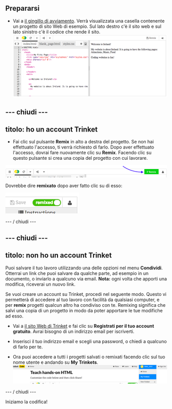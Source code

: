 ## Prepararsi

- Vai a [il gingillo di avviamento](http://dojo.soy/html-b-start). Verrà visualizzata una casella contenente un progetto di sito Web di esempio. Sul lato destro c'è il sito web e sul lato sinistro c'è il codice che rende il sito. ![Pagina Web e codice in Trinket](images/tktHTMLStartingPoint.png)

## \--- chiudi \---

## titolo: ho un account Trinket

- Fai clic sul pulsante **Remix** in alto a destra del progetto. Se non hai effettuato l'accesso, ti verrà richiesto di farlo. Dopo aver effettuato l'accesso, dovrai fare nuovamente clic su **Remix**. Facendo clic su questo pulsante si crea una copia del progetto con cui lavorare. 

![Pulsante Remix](images/tktRemixButtonArrow.png)

Dovrebbe dire **remixato** dopo aver fatto clic su di esso:

![Il pulsante ora dice "remixato"](images/tktRemixedSmall.png)

\--- / chiudi \---

## \--- chiudi \---

## titolo: non ho un account Trinket

Puoi salvare il tuo lavoro utilizzando una delle opzioni nel menu **Condividi**. Otterrai un link che puoi salvare da qualche parte, ad esempio in un documento, o inviarlo a qualcuno via email. **Nota:** ogni volta che apporti una modifica, riceverai un nuovo link.

Se vuoi creare un account su Trinket, procedi nel seguente modo. Questo vi permetterà di accedere al tuo lavoro con facilità da qualsiasi computer, e per **remix** progetti qualcun altro ha condiviso con te. Remixing significa che salvi una copia di un progetto in modo da poter apportare le tue modifiche ad esso.

- Vai a [il sito Web di Trinket](http://dojo.soy/trinket) e fai clic su **Registrati per il tuo account gratuito**. Avrai bisogno di un indirizzo email per iscriverti.

- Inserisci il tuo indirizzo email e scegli una password, o chiedi a qualcuno di farlo per te.

- Ora puoi accedere a tutti i progetti salvati o remixati facendo clic sul tuo nome utente e andando su **My Trinkets**. !["My Trinkets" voce di menu](images/MyTrinketsMenuWide.png)

\--- / chiudi \---

Iniziamo la codifica!